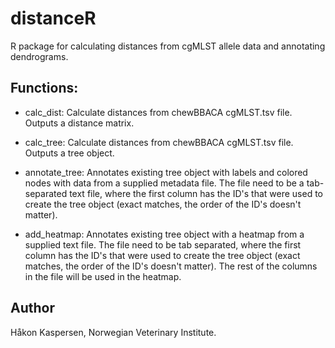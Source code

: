 # distanceR
R package for calculating distances from cgMLST allele data and annotating dendrograms.

## Functions:

- calc_dist: Calculate distances from chewBBACA cgMLST.tsv file. Outputs a distance matrix.

- calc_tree: Calculate distances from chewBBACA cgMLST.tsv file. Outputs a tree object.

- annotate_tree: Annotates existing tree object with labels and colored nodes with data from a supplied metadata file. The file need to be a tab-separated text file, where the first column has the ID's that were used to create the tree object (exact matches, the order of the ID's doesn't matter).

- add_heatmap: Annotates existing tree object with a heatmap from a supplied text file. The file need to be tab separated, where the first column has the ID's that were used to create the tree object (exact matches, the order of the ID's doesn't matter). The rest of the columns in the file will be used in the heatmap.

## Author
Håkon Kaspersen, Norwegian Veterinary Institute.

